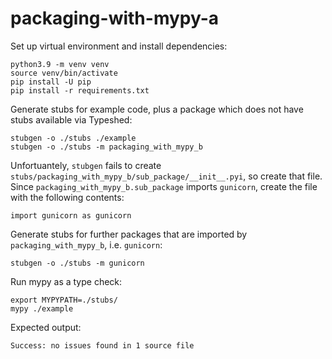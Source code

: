 # packaging-with-mypy-a

Set up virtual environment and install dependencies:

```
python3.9 -m venv venv
source venv/bin/activate
pip install -U pip
pip install -r requirements.txt
```

Generate stubs for example code, plus a package which does not have stubs available via Typeshed:

```
stubgen -o ./stubs ./example
stubgen -o ./stubs -m packaging_with_mypy_b
```

Unfortuantely, `stubgen` fails to create `stubs/packaging_with_mypy_b/sub_package/__init__.pyi`, so create that file. Since `packaging_with_mypy_b.sub_package` imports `gunicorn`, create the file with the following contents:

```
import gunicorn as gunicorn
```

Generate stubs for further packages that are imported by `packaging_with_mypy_b`, i.e. `gunicorn`:

```
stubgen -o ./stubs -m gunicorn
```

Run mypy as a type check:

```
export MYPYPATH=./stubs/
mypy ./example
```

Expected output:

```
Success: no issues found in 1 source file
```
